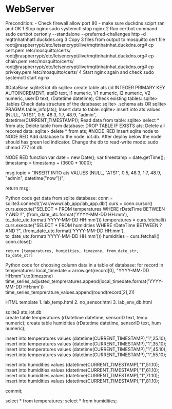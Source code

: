 # WebServer

Precondition:
    - Check firewall allow port 80
    - make sure duckdns sciprt ran and OK
1 Stop nginx 
      sudo systemctl stop nginx 
2 Run certbot command
      sudo certbot certonly --standalone --preferred-challenges http -d mqttnhatnhat1.duckdns.org
3 Copy 3 files from output to mosquitto cert file
    root@raspberrypi:/etc/letsencrypt/live/mqttnhatnhat.duckdns.org# cp cert.pem /etc/mosquitto/certs/
    root@raspberrypi:/etc/letsencrypt/live/mqttnhatnhat.duckdns.org# cp chain.pem /etc/mosquitto/certs/    
    root@raspberrypi:/etc/letsencrypt/live/mqttnhatnhat.duckdns.org# cp privkey.pem /etc/mosquitto/certs/
4 Start nginx again and check
    sudo systemctl start nginx

#DataBase
    sqlite3 iot.db
    sqlite> create table ats (id INTEGER PRIMARY KEY AUTOINCREMENT, atsID text, I1 numeric, V1 numeric, I2 numeric, V2 numeric, userID text, rDatetime datetime); 
Check existing tables:
    sqlite> .tables
Check data structure of the database:
    sqlite> .schema ats OR
    sqlite> PRAGMA table_info(ats);
Insert data to table:
    sqlite> insert into ats values (NULL, "ATS1", 0.5, 48.3, 1.7, 48.9, "admin", datetime(CURRENT_TIMESTAMP));
Read data from table:
    sqlite> select * from ats;
Delete table from database:
    DROP TABLE IF EXISTS ats;
Delete all recored data:
    sqlite> delete * from ats;
#NODE_RED
Insert sqlite node to NODE RED
Add database to the node: iot.db. After deploy below the node should has green led indicator. 
Change the db to read-write mode: sudo chmod 777 iot.db

NODE RED function
var date = new Date();
var timestamp = date.getTime();
timestamp = timestamp + (3600 * 1000);

msg.topic = "INSERT INTO ats VALUES (NULL, \"ATS1\", 0.5, 48.3, 1.7, 48.9, \"admin\", datetime(\"now\"))";

return msg;

Python code get data from sqlite database:
    conn 			    = sqlite3.connect('/var/www/lab_app/lab_app.db')
	curs 			    = conn.cursor()
	curs.execute("SELECT * FROM temperatures WHERE rDateTime BETWEEN ? AND ?", (from_date_utc.format('YYYY-MM-DD HH:mm'), to_date_utc.format('YYYY-MM-DD HH:mm')))
	temperatures 	    = curs.fetchall()
	curs.execute("SELECT * FROM humidities WHERE rDateTime BETWEEN ? AND ?", (from_date_utc.format('YYYY-MM-DD HH:mm'), to_date_utc.format('YYYY-MM-DD HH:mm')))
	humidities 		    = curs.fetchall()
	conn.close()

	return [temperatures, humidities, timezone, from_date_str, to_date_str]

Python code for choosing column data in a table of database:
    for record in temperatures:
		local_timedate = arrow.get(record[0], "YYYY-MM-DD HH:mm").to(timezone)
		time_series_adjusted_tempreratures.append(local_timedate.format('YYYY-MM-DD HH:mm'))
		time_series_temprerature_values.append(round(record[2],2))

HTML template
     1. lab_temp.html
     2. no_sensor.html
     3. lab_env_db.html

sqlite3 ats_iot.db     
create table temperatures (rDatetime datetime, sensorID text, temp numeric);
create table humidities (rDatetime datetime, sensorID text, hum numeric);

insert into temperatures values (datetime(CURRENT_TIMESTAMP),"1",25.10);
insert into temperatures values (datetime(CURRENT_TIMESTAMP),"1",35.10);
insert into temperatures values (datetime(CURRENT_TIMESTAMP),"1",45.10);
insert into temperatures values (datetime(CURRENT_TIMESTAMP),"1",55.10);

insert into humidities values (datetime(CURRENT_TIMESTAMP),"1",51.10);
insert into humidities values (datetime(CURRENT_TIMESTAMP),"1",61.10);
insert into humidities values (datetime(CURRENT_TIMESTAMP),"1",71.10);
insert into humidities values (datetime(CURRENT_TIMESTAMP),"1",81.10);

commit;

select * from temperatures;
select * from humidities;
